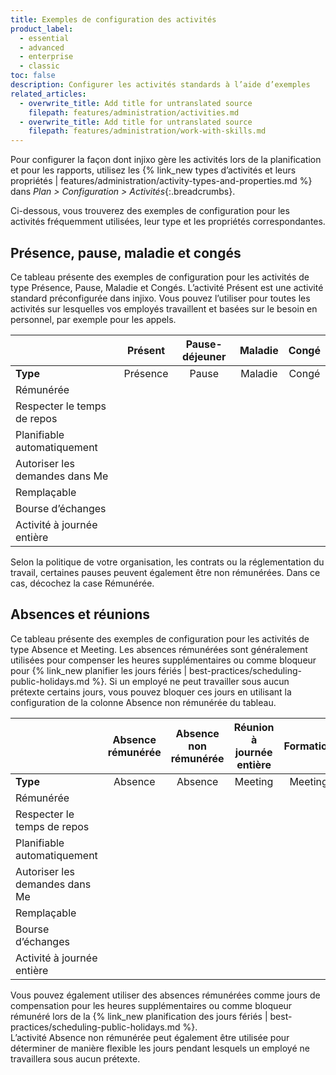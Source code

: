 ```yaml
---
title: Exemples de configuration des activités
product_label:
  - essential
  - advanced
  - enterprise
  - classic
toc: false
description: Configurer les activités standards à l’aide d’exemples
related_articles:
  - overwrite_title: Add title for untranslated source
    filepath: features/administration/activities.md
  - overwrite_title: Add title for untranslated source
    filepath: features/administration/work-with-skills.md
---
```


Pour configurer la façon dont injixo gère les activités lors de la planification et pour les rapports, utilisez les {% link_new types d’activités et leurs propriétés | features/administration/activity-types-and-properties.md %} dans _Plan > Configuration > Activités_{:.breadcrumbs}.

Ci-dessous, vous trouverez des exemples de configuration pour les activités fréquemment utilisées, leur type et les propriétés correspondantes.

## Présence, pause, maladie et congés

Ce tableau présente des exemples de configuration pour les activités de type Présence, Pause, Maladie et Congés.
L’activité Présent est une activité standard préconfigurée dans injixo. Vous pouvez l’utiliser pour toutes les activités sur lesquelles vos employés travaillent et basées sur le besoin en personnel, par exemple pour les appels. 

<div class="table__wrapper" markdown="1">

<style>
table {
   width: 100%;
}
</style>

|                                        |  Présent  | Pause-déjeuner |         Maladie         |  Congé |
| ------------------------------------------- | :---------------------: | :----------------------: | :---------------------: | :---------------------: |
| **Type**                                        |         Présence         |          Pause           |         Maladie         |        Congé         |
| Rémunérée                                        | <i class="fa fa-check"> |                          | <i class="fa fa-check"> | <i class="fa fa-check"> |
| Respecter le temps de repos                     | <i class="fa fa-check"> |                          |                         |
| Planifiable automatiquement                                   | <i class="fa fa-check"> |                          |                         |
| Autoriser les demandes dans Me                                 |                         | <i class="fa fa-check">  |                         | <i class="fa fa-check"> |
| Remplaçable                                 | <i class="fa fa-check"> |                          |                         |
| Bourse d’échanges            | <i class="fa fa-check"> | <i class="fa fa-check">  |                         |
| Activité à journée entière                  |                         |                          | <i class="fa fa-check"> | <i class="fa fa-check"> |

</div>

Selon la politique de votre organisation, les contrats ou la réglementation du travail, certaines pauses peuvent également être non rémunérées. Dans ce cas, décochez la case Rémunérée.

## Absences et réunions

Ce tableau présente des exemples de configuration pour les activités de type Absence et Meeting.
Les absences rémunérées sont généralement utilisées pour compenser les heures supplémentaires ou comme bloqueur pour {% link_new planifier les jours fériés | best-practices/scheduling-public-holidays.md %}.
Si un employé ne peut travailler sous aucun prétexte certains jours, vous pouvez bloquer ces jours en utilisant la configuration de la colonne Absence non rémunérée du tableau.

<div class="table__wrapper" markdown="1">

|                                          | Absence rémunérée | Absence non rémunérée |    Réunion à journée entière     |  Formation  |
| --------------------------------------------- | :-----------------------: | :-------------------------: | :---------------------: | :---------------------: |
| **Type**                                          |          Absence          |           Absence           |         Meeting         |         Meeting         |
| Rémunérée                                          |  <i class="fa fa-check">  |                             | <i class="fa fa-check"> | <i class="fa fa-check"> |
| Respecter le temps de repos                       |                           |                             | <i class="fa fa-check"> |
| Planifiable automatiquement                                     |                           |                             |                         |
| Autoriser les demandes dans Me                                   |  <i class="fa fa-check">  |   <i class="fa fa-check">   |                         |
| Remplaçable                                   |                           |                             |                         |
| Bourse d’échanges              |                           |                             |                         |
| Activité à journée entière                    |  <i class="fa fa-check">  |   <i class="fa fa-check">   |                         | <i class="fa fa-check"> |

</div>

Vous pouvez également utiliser des absences rémunérées comme jours de compensation pour les heures supplémentaires ou comme bloqueur rémunéré lors de la {% link_new planification des jours fériés | best-practices/scheduling-public-holidays.md %}.<br>
L’activité Absence non rémunérée peut également être utilisée pour déterminer de manière flexible les jours pendant lesquels un employé ne travaillera sous aucun prétexte.